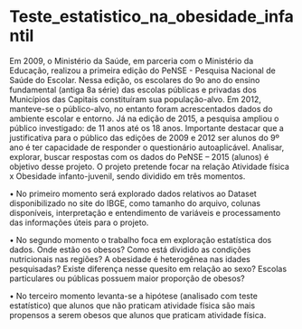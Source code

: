 # Teste_estatistico_na_obesidade_infantil
Em 2009, o Ministério da Saúde, em parceria com o Ministério da Educação, realizou a primeira edição do PeNSE - Pesquisa Nacional de Saúde do Escolar. Nessa edição, os escolares do 9o ano do ensino fundamental (antiga 8a série) das escolas públicas e privadas dos Municípios das Capitais constituíram sua população-alvo. Em 2012, manteve-se o público-alvo, no entanto foram acrescentados dados do ambiente escolar e entorno. Já na edição de 2015, a pesquisa ampliou o público investigado: de 11 anos até os 18 anos. Importante destacar que a justificativa para o público das edições de 2009 e 2012 ser alunos do 9º ano é ter capacidade de responder o questionário autoaplicável. Analisar, explorar, buscar respostas com os dados do PeNSE – 2015 (alunos) é objetivo desse projeto. 
O projeto pretende focar na relação Atividade física x Obesidade infanto-juvenil, sendo dividido em três momentos.

•	No primeiro momento será explorado dados relativos ao Dataset disponibilizado no site do IBGE, como tamanho do arquivo, colunas disponíveis, interpretação e entendimento de variáveis e processamento das informações úteis para o projeto.

•	No segundo momento o trabalho foca em exploração estatística dos dados. Onde estão os obesos? Como está dividido as condições nutricionais nas regiões? A obesidade é heterogênea nas idades pesquisadas? Existe diferença nesse quesito em relação ao sexo? Escolas particulares ou públicas possuem maior proporção de obesos? 

•	No terceiro momento levanta-se a hipótese (analisado com teste estatístico) que alunos que não praticam atividade física são mais propensos a serem obesos que alunos que praticam atividade física. 
